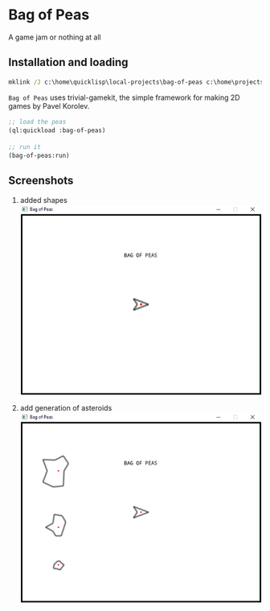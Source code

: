 # Bag of Peas
A game jam or nothing at all
## Installation and loading

```bat
mklink /J c:\home\quicklisp\local-projects\bag-of-peas c:\home\projects\lisp\bag-of-peas
```


`Bag of Peas` uses trivial-gamekit, the simple framework for making 2D games by Pavel Korolev.

```lisp
;; load the peas
(ql:quickload :bag-of-peas)

;; run it
(bag-of-peas:run)
```


## Screenshots

1. added shapes
![01-shape](/screenshots/01-shape.png)

2. add generation of asteroids
![02-shape-asteroids](/screenshots/02-shape-asteroids.png)
